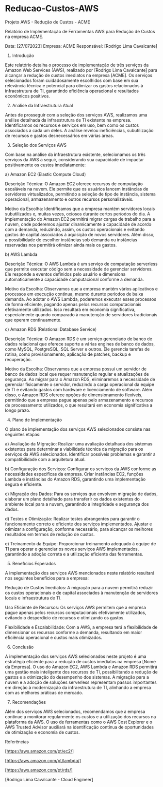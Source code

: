 # Reducao-Custos-AWS
Projeto AWS - Redução de Custos - ACME

Relatório de Implementação de Ferramentas AWS para Redução de Custos na empresa ACME.

Data: [27/072023]
Empresa: ACME 
Responsável: [Rodrigo Lima Cavalcante]

1. Introdução

Este relatório detalha o processo de implementação de três serviços da Amazon Web Services (AWS), realizado por [Rodrigo Lima Cavalcante] para alcançar a redução de custos imediatos na empresa [ACME]. Os serviços selecionados foram cuidadosamente escolhidos com base em sua relevância técnica e potencial para otimizar os gastos relacionados à infraestrutura de TI, garantindo eficiência operacional e resultados econômicos positivos.

2. Análise da Infraestrutura Atual

Antes de prosseguir com a seleção dos serviços AWS, realizamos uma análise detalhada da infraestrutura de TI existente na empresa. Identificamos os recursos e serviços em uso, bem como os custos associados a cada um deles. A análise revelou ineficiências, subutilização de recursos e gastos desnecessários em várias áreas.

3. Seleção dos Serviços AWS

Com base na análise da infraestrutura existente, selecionamos os três serviços da AWS a seguir, considerando sua capacidade de impactar positivamente os custos imediatamente:

a) Amazon EC2 (Elastic Compute Cloud)

Descrição Técnica: O Amazon EC2 oferece recursos de computação escaláveis na nuvem. Ele permite que os usuários lancem instâncias de servidores virtualizados, permitindo a seleção de tipo de instância, sistema operacional, armazenamento e outros recursos personalizáveis.

Motivo da Escolha: Identificamos que a empresa mantém servidores locais subutilizados e, muitas vezes, ociosos durante certos períodos do dia. A implementação do Amazon EC2 permitirá migrar cargas de trabalho para a nuvem, onde poderemos ajustar dinamicamente a capacidade de acordo com a demanda, reduzindo, assim, os custos operacionais e evitando gastos de capital associados à aquisição de novos servidores. Além disso, a possibilidade de escolher instâncias sob demanda ou instâncias reservadas nos permitirá otimizar ainda mais os gastos.

b) AWS Lambda

Descrição Técnica: O AWS Lambda é um serviço de computação serverless que permite executar código sem a necessidade de gerenciar servidores. Ele responde a eventos definidos pelo usuário e dimensiona automaticamente a capacidade computacional conforme a demanda.

Motivo da Escolha: Observamos que a empresa mantém vários aplicativos e processos em execução contínua, mesmo durante períodos de baixa demanda. Ao adotar o AWS Lambda, poderemos executar esses processos de forma eficiente, pagando apenas pelos recursos computacionais efetivamente utilizados. Isso resultará em economia significativa, especialmente quando comparado à manutenção de servidores tradicionais que operam continuamente.

c) Amazon RDS (Relational Database Service)

Descrição Técnica: O Amazon RDS é um serviço gerenciado de banco de dados relacional que oferece suporte a várias engines de banco de dados, como MySQL, PostgreSQL, SQL Server e outros. Ele gerencia tarefas de rotina, como provisionamento, aplicação de patches, backup e recuperação.

Motivo da Escolha: Observamos que a empresa possui um servidor de banco de dados local que requer manutenção regular e atualizações de segurança. Ao migrar para o Amazon RDS, eliminaremos a necessidade de gerenciar fisicamente o servidor, reduzindo a carga operacional da equipe de TI e evitando gastos com hardware e licenciamento de software. Além disso, o Amazon RDS oferece opções de dimensionamento flexíveis, permitindo que a empresa pague apenas pelo armazenamento e recursos de processamento utilizados, o que resultará em economia significativa a longo prazo.

4. Plano de Implementação

O plano de implementação dos serviços AWS selecionados consiste nas seguintes etapas:

a) Avaliação da Migração: Realizar uma avaliação detalhada dos sistemas existentes para determinar a viabilidade técnica da migração para os serviços da AWS selecionados. Identificar possíveis problemas e garantir a compatibilidade com a arquitetura atual.

b) Configuração dos Serviços: Configurar os serviços da AWS conforme as necessidades específicas da empresa. Criar instâncias EC2, funções Lambda e instâncias do Amazon RDS, garantindo uma implementação segura e eficiente.

c) Migração dos Dados: Para os serviços que envolvem migração de dados, elaborar um plano detalhado para transferir os dados existentes do ambiente local para a nuvem, garantindo a integridade e segurança dos dados.

d) Testes e Otimização: Realizar testes abrangentes para garantir o funcionamento correto e eficiente dos serviços implementados. Ajustar e otimizar a configuração, conforme necessário, para alcançar os melhores resultados em termos de redução de custos.

e) Treinamento da Equipe: Proporcionar treinamento adequado à equipe de TI para operar e gerenciar os novos serviços AWS implementados, garantindo a adoção correta e a utilização eficiente das ferramentas.

5. Benefícios Esperados

A implementação dos serviços AWS mencionados neste relatório resultará nos seguintes benefícios para a empresa:

Redução de Custos Imediatos: A migração para a nuvem permitirá reduzir os custos operacionais e de capital associados à manutenção de servidores locais e infraestrutura de TI.

Uso Eficiente de Recursos: Os serviços AWS permitem que a empresa pague apenas pelos recursos computacionais efetivamente utilizados, evitando o desperdício de recursos e otimizando os gastos.

Flexibilidade e Escalabilidade: Com a AWS, a empresa terá a flexibilidade de dimensionar os recursos conforme a demanda, resultando em maior eficiência operacional e custos mais otimizados.

6. Conclusão

A implementação dos serviços AWS selecionados neste projeto é uma estratégia eficiente para a redução de custos imediatos na empresa [Nome da Empresa]. O uso do Amazon EC2, AWS Lambda e Amazon RDS permitirá uma gestão mais inteligente dos recursos de TI, possibilitando a redução de gastos e a otimização do desempenho dos sistemas. A migração para a nuvem e a adoção de soluções serverless representam passos importantes em direção à modernização da infraestrutura de TI, alinhando a empresa com as melhores práticas de mercado.

7. Recomendações

Além dos serviços AWS selecionados, recomendamos que a empresa continue a monitorar regularmente os custos e a utilização dos recursos na plataforma da AWS. O uso de ferramentas como o AWS Cost Explorer e o AWS Trusted Advisor auxiliará na identificação contínua de oportunidades de otimização e economia de custos.

Referências

[https://aws.amazon.com/pt/ec2/]

[https://aws.amazon.com/pt/lambda/]

[https://aws.amazon.com/pt/rds/]

[Rodrigo Lima Cavalcante - Cloud Engineer]
